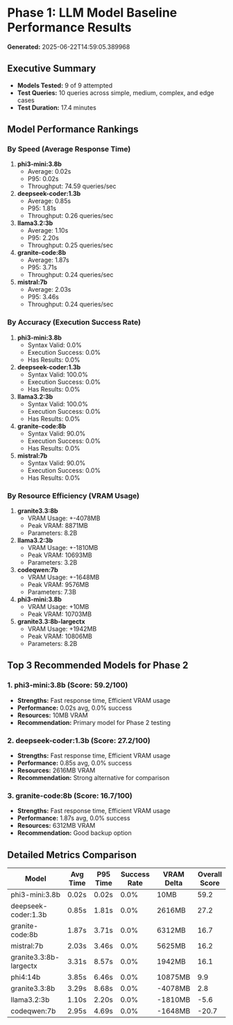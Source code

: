 # Phase 1: LLM Model Baseline Performance Results

**Generated:** 2025-06-22T14:59:05.389968

## Executive Summary

- **Models Tested:** 9 of 9 attempted
- **Test Queries:** 10 queries across simple, medium, complex, and edge cases
- **Test Duration:** 17.4 minutes

## Model Performance Rankings

### By Speed (Average Response Time)

1. **phi3-mini:3.8b**
   - Average: 0.02s
   - P95: 0.02s
   - Throughput: 74.59 queries/sec
2. **deepseek-coder:1.3b**
   - Average: 0.85s
   - P95: 1.81s
   - Throughput: 0.26 queries/sec
3. **llama3.2:3b**
   - Average: 1.10s
   - P95: 2.20s
   - Throughput: 0.25 queries/sec
4. **granite-code:8b**
   - Average: 1.87s
   - P95: 3.71s
   - Throughput: 0.24 queries/sec
5. **mistral:7b**
   - Average: 2.03s
   - P95: 3.46s
   - Throughput: 0.24 queries/sec

### By Accuracy (Execution Success Rate)

1. **phi3-mini:3.8b**
   - Syntax Valid: 0.0%
   - Execution Success: 0.0%
   - Has Results: 0.0%
2. **deepseek-coder:1.3b**
   - Syntax Valid: 100.0%
   - Execution Success: 0.0%
   - Has Results: 0.0%
3. **llama3.2:3b**
   - Syntax Valid: 100.0%
   - Execution Success: 0.0%
   - Has Results: 0.0%
4. **granite-code:8b**
   - Syntax Valid: 90.0%
   - Execution Success: 0.0%
   - Has Results: 0.0%
5. **mistral:7b**
   - Syntax Valid: 90.0%
   - Execution Success: 0.0%
   - Has Results: 0.0%

### By Resource Efficiency (VRAM Usage)

1. **granite3.3:8b**
   - VRAM Usage: +-4078MB
   - Peak VRAM: 8871MB
   - Parameters: 8.2B
2. **llama3.2:3b**
   - VRAM Usage: +-1810MB
   - Peak VRAM: 10693MB
   - Parameters: 3.2B
3. **codeqwen:7b**
   - VRAM Usage: +-1648MB
   - Peak VRAM: 9576MB
   - Parameters: 7.3B
4. **phi3-mini:3.8b**
   - VRAM Usage: +10MB
   - Peak VRAM: 10703MB
5. **granite3.3:8b-largectx**
   - VRAM Usage: +1942MB
   - Peak VRAM: 10806MB
   - Parameters: 8.2B

## Top 3 Recommended Models for Phase 2

### 1. phi3-mini:3.8b (Score: 59.2/100)
- **Strengths:** Fast response time, Efficient VRAM usage
- **Performance:** 0.02s avg, 0.0% success
- **Resources:** 10MB VRAM
- **Recommendation:** Primary model for Phase 2 testing
### 2. deepseek-coder:1.3b (Score: 27.2/100)
- **Strengths:** Fast response time, Efficient VRAM usage
- **Performance:** 0.85s avg, 0.0% success
- **Resources:** 2616MB VRAM
- **Recommendation:** Strong alternative for comparison
### 3. granite-code:8b (Score: 16.7/100)
- **Strengths:** Fast response time, Efficient VRAM usage
- **Performance:** 1.87s avg, 0.0% success
- **Resources:** 6312MB VRAM
- **Recommendation:** Good backup option

## Detailed Metrics Comparison

| Model | Avg Time | P95 Time | Success Rate | VRAM Delta | Overall Score |
|-------|----------|----------|--------------|------------|---------------|
| phi3-mini:3.8b | 0.02s | 0.02s | 0.0% | 10MB | 59.2 |
| deepseek-coder:1.3b | 0.85s | 1.81s | 0.0% | 2616MB | 27.2 |
| granite-code:8b | 1.87s | 3.71s | 0.0% | 6312MB | 16.7 |
| mistral:7b | 2.03s | 3.46s | 0.0% | 5625MB | 16.2 |
| granite3.3:8b-largectx | 3.31s | 8.57s | 0.0% | 1942MB | 16.1 |
| phi4:14b | 3.85s | 6.46s | 0.0% | 10875MB | 9.9 |
| granite3.3:8b | 3.29s | 8.68s | 0.0% | -4078MB | 2.8 |
| llama3.2:3b | 1.10s | 2.20s | 0.0% | -1810MB | -5.6 |
| codeqwen:7b | 2.95s | 4.69s | 0.0% | -1648MB | -20.7 |
